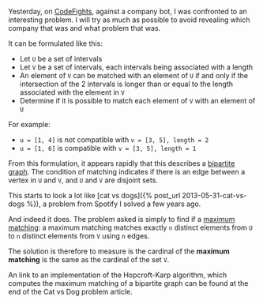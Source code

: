 Yesterday, on [CodeFights](https://codefights.com/), against a company bot, I was confronted to an interesting problem. I will try as much as possible to avoid revealing which company that was and what problem that was.

It can be formulated like this:

- Let `U` be a set of intervals
- Let `V` be a set of intervals, each intervals being associated with a length
- An element of `V` can be matched with an element of `U` if and only if the intersection of the 2 intervals is longer than or equal to the length associated with the element in `V`
- Determine if it is possible to match each element of `V` with an element of `U`

For example:

- `u = [1, 4]` is not compatible with `v = [3, 5], length = 2`
- `u = [1, 6]` is compatible with `v = [3, 5], length = 1`

From this formulation, it appears rapidly that this describes a [bipartite graph](https://en.wikipedia.org/wiki/Bipartite_graph). The condition of matching indicates if there is an edge between a vertex in `U` and `V`, and `U` and `V` are disjoint sets.

This starts to look a lot like [cat vs dogs]({% post_url 2013-05-31-cat-vs-dogs %}), a problem from Spotify I solved a few years ago.

And indeed it does. The problem asked is simply to find if a [maximum matching](https://en.wikipedia.org/wiki/Matching_(graph_theory)#Maximal_matchings): a maximum matching matches exactly `n` distinct elements from `U` to `n` distinct elements from `V` using `n` edges.

The solution is therefore to measure is the cardinal of the **maximum matching** is the same as the cardinal of the set `V`.

An link to an implementation of the Hopcroft-Karp algorithm, which computes the maximum matching of a bipartite graph can be found at the end of the Cat vs Dog problem article.
